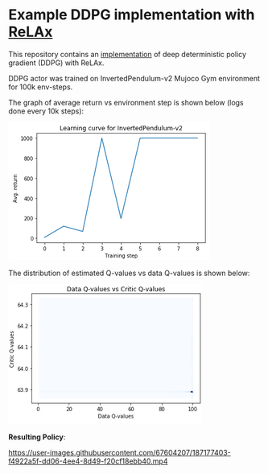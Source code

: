 # Example DDPG implementation with [ReLAx](https://github.com/nslyubaykin/relax)

This repository contains an [implementation]() of deep deterministic policy gradient (DDPG) with ReLAx.

DDPG actor was trained on InvertedPendulum-v2 Mujoco Gym environment for 100k env-steps. 

The graph of average return vs environment step is shown below (logs done every 10k steps):

![ddpg_training](https://github.com/nslyubaykin/relax_ddpg_example/blob/master/ddpg_training.png)

The distribution of estimated Q-values vs data Q-values is shown below:

![ddpg_q_func](https://github.com/nslyubaykin/relax_ddpg_example/blob/master/ddpg_q_func.png)

__Resulting Policy__:

https://user-images.githubusercontent.com/67604207/187177403-f4922a5f-dd06-4ee4-8d49-f20cf18ebb40.mp4
